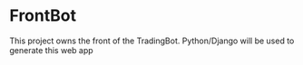 # FrontBot
This project owns the front of the TradingBot. Python/Django will be used to generate this web app
